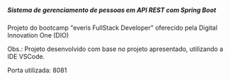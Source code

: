 ##### Sistema de gerenciamento de pessoas em API REST com Spring Boot

Projeto do bootcamp "everis FullStack Developer" oferecido pela Digital Innovation One (DIO)



Obs.: Projeto desenvolvido com base no projeto apresentado, utilizando a IDE VSCode.

Porta utilizada: 8081

